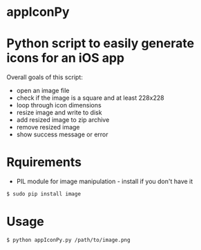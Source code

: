 # appIconPy
# Python script to easily generate icons for an iOS app

Overall goals of this script:

 * open an image file
 * check if the image is a square and at least 228x228
 * loop through icon dimensions
 * resize image and write to disk
 * add resized image to zip archive
 * remove resized image
 * show success message or error

# Rquirements 
 * PIL module for image manipulation - install if you don't have it
```sh
$ sudo pip install image
```

# Usage
```sh
$ python appIconPy.py /path/to/image.png
```

